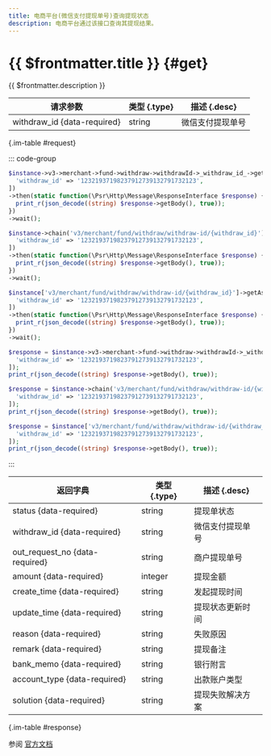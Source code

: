 ```yaml
---
title: 电商平台(微信支付提现单号)查询提现状态
description: 电商平台通过该接口查询其提现结果。
---
```


# {{ $frontmatter.title }} {#get}

{{ $frontmatter.description }}

| 请求参数 | 类型 {.type} | 描述 {.desc}
| --- | --- | ---
| withdraw_id {data-required} | string | 微信支付提现单号

{.im-table #request}

::: code-group

```php [异步纯链式]
$instance->v3->merchant->fund->withdraw->withdrawId->_withdraw_id_->getAsync([
  'withdraw_id' => '12321937198237912739132791732123',
])
->then(static function(\Psr\Http\Message\ResponseInterface $response) {
  print_r(json_decode((string) $response->getBody(), true));
})
->wait();
```

```php [异步声明式]
$instance->chain('v3/merchant/fund/withdraw/withdraw-id/{withdraw_id}')->getAsync([
  'withdraw_id' => '12321937198237912739132791732123',
])
->then(static function(\Psr\Http\Message\ResponseInterface $response) {
  print_r(json_decode((string) $response->getBody(), true));
})
->wait();
```

```php [异步属性式]
$instance['v3/merchant/fund/withdraw/withdraw-id/{withdraw_id}']->getAsync([
  'withdraw_id' => '12321937198237912739132791732123',
])
->then(static function(\Psr\Http\Message\ResponseInterface $response) {
  print_r(json_decode((string) $response->getBody(), true));
})
->wait();
```

```php [同步纯链式]
$response = $instance->v3->merchant->fund->withdraw->withdrawId->_withdraw_id_->get([
  'withdraw_id' => '12321937198237912739132791732123',
]);
print_r(json_decode((string) $response->getBody(), true));
```

```php [同步声明式]
$response = $instance->chain('v3/merchant/fund/withdraw/withdraw-id/{withdraw_id}')->get([
  'withdraw_id' => '12321937198237912739132791732123',
]);
print_r(json_decode((string) $response->getBody(), true));
```

```php [同步属性式]
$response = $instance['v3/merchant/fund/withdraw/withdraw-id/{withdraw_id}']->get([
  'withdraw_id' => '12321937198237912739132791732123',
]);
print_r(json_decode((string) $response->getBody(), true));
```

:::

| 返回字典 | 类型 {.type} | 描述 {.desc}
| --- | --- | ---
| status {data-required} | string | 提现单状态
| withdraw_id {data-required} | string | 微信支付提现单号
| out_request_no {data-required} | string | 商户提现单号
| amount {data-required} | integer | 提现金额
| create_time {data-required} | string | 发起提现时间
| update_time {data-required} | string | 提现状态更新时间
| reason {data-required} | string | 失败原因
| remark {data-required} | string | 提现备注
| bank_memo {data-required} | string | 银行附言
| account_type {data-required} | string | 出款账户类型
| solution {data-required} | string | 提现失败解决方案

{.im-table #response}

参阅 [官方文档](https://pay.weixin.qq.com/wiki/doc/apiv3/wxpay/ecommerce/fund/chapter3_6.shtml)
